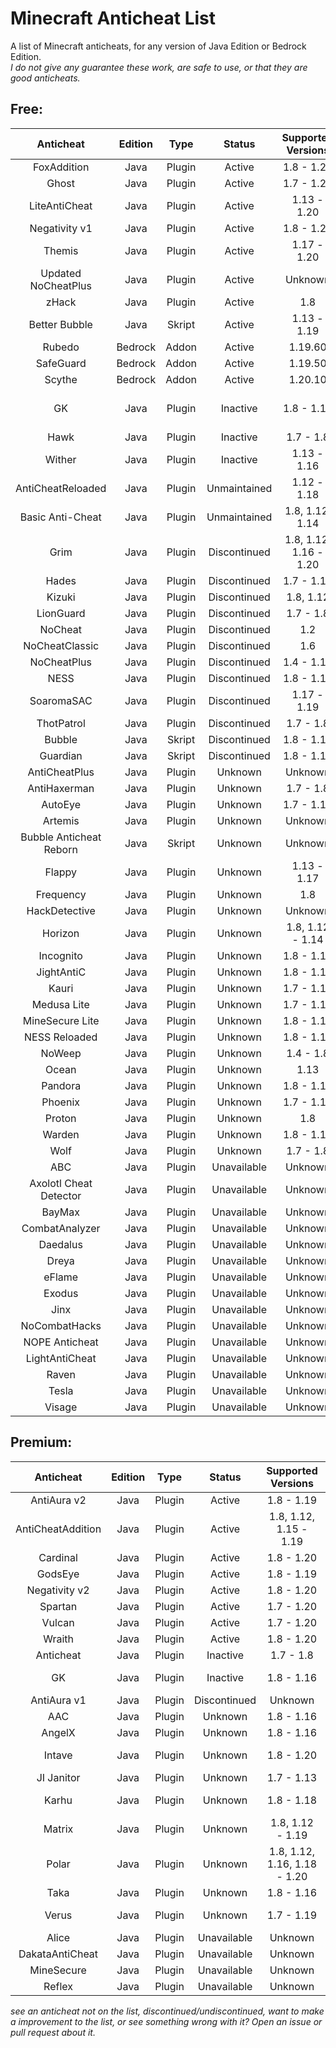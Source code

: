 # Minecraft Anticheat List
A list of Minecraft anticheats, for any version of Java Edition or Bedrock Edition.\
*I do not give any guarantee these work, are safe to use, or that they are good anticheats.*
## Free:
|Anticheat             |Edition|Type  |Status      |Supported Versions    |Links                                                                                                      |
|:--------------------:|:-----:|:----:|:----------:|:--------------------:|:---------------------------------------------------------------------------------------------------------:|
|FoxAddition            |Java   |Plugin|Active      |1.8 - 1.20            |[SpigotMC](https://spigotmc.org/resources/111260)                                                          |
|Ghost                  |Java   |Plugin|Active      |1.7 - 1.20            |[SpigotMC](https://spigotmc.org/resources/111084)                                                          |
|LiteAntiCheat          |Java   |Plugin|Active      |1.13 - 1.20           |[SpigotMC](https://spigotmc.org/resources/112053)                                                          |
|Negativity v1          |Java   |Plugin|Active      |1.8 - 1.20            |[SpigotMC](https://spigotmc.org/resources/48399)                                                           |
|Themis                 |Java   |Plugin|Active      |1.17 - 1.20           |[SpigotMC](https://spigotmc.org/resources/90766)                                                           |
|Updated NoCheatPlus    |Java   |Plugin|Active      |Unknown               |[GitHub](https://github.com/Updated-NoCheatPlus/NoCheatPlus)                                               |
|zHack                  |Java   |Plugin|Active      |1.8                   |[Polymart](https://polymart.org/resource/460)                                                              |
|Better Bubble          |Java   |Skript|Active      |1.13 - 1.19           |[SpigotMC](https://spigotmc.org/resources/81404)                                                           |
|Rubedo                 |Bedrock|Addon |Active      |1.19.60               |[GitHub](https://github.com/smell-of-curry/rubedo)                                                         |
|SafeGuard              |Bedrock|Addon |Active      |1.19.50               |[GitHub](https://github.com/BlaizerBrumo/SafeGuard)                                                        |
|Scythe                 |Bedrock|Addon |Active      |1.20.10               |[GitHub](https://github.com/Scythe-Anticheat/Scythe-Anticheat)                                             |
|GK                     |Java   |Plugin|Inactive    |1.8 - 1.16            |[Dedicated Site](https://gkanticheat.weebly.com/free.html), [SpigotMC](https:/spigotmc.org/resources/75691)|
|Hawk                   |Java   |Plugin|Inactive    |1.7 - 1.8             |[SpigotMC](https://spigotmc.org/resources/40343)                                                           |
|Wither                 |Java   |Plugin|Inactive    |1.13 - 1.16           |[SpigotMC](https://spigotmc.org/resources/68657)                                                           |
|AntiCheatReloaded      |Java   |Plugin|Unmaintained|1.12 - 1.18           |[SpigotMC](https://spigotmc.org/resources/23799)                                                           |
|Basic Anti-Cheat       |Java   |Plugin|Unmaintained|1.8, 1.12, 1.14       |[SpigotMC](https://spigotmc.org/resources/70455)                                                           |
|Grim                   |Java   |Plugin|Discontinued|1.8, 1.12, 1.16 - 1.20|[SpigotMC](https://spigotmc.org/resources/99923)                                                           |
|Hades                  |Java   |Plugin|Discontinued|1.7 - 1.15            |[GitHub](https://github.com/Tecnio/Hades)                                                                  |
|Kizuki                 |Java   |Plugin|Discontinued|1.8, 1.12             |[SpigotMC](https://spigotmc.org/resources/90468)                                                           |
|LionGuard              |Java   |Plugin|Discontinued|1.7 - 1.8             |[SpigotMC](https://spigotmc.org/resources/67207)                                                           |
|NoCheat                |Java   |Plugin|Discontinued|1.2                   |[Bukkit](https://dev.bukkit.org/projects/nocheat)                                                          |
|NoCheatClassic         |Java   |Plugin|Discontinued|1.6                   |[Bukkit](https://dev.bukkit.org/projects/nocheat-classic)                                                  |
|NoCheatPlus            |Java   |Plugin|Discontinued|1.4 - 1.12            |[Bukkit](https://dev.bukkit.org/projects/nocheatplus)                                                      |
|NESS                   |Java   |Plugin|Discontinued|1.8 - 1.12            |[SpigotMC](https://spigotmc.org/resources/53281)                                                           |
|SoaromaSAC             |Java   |Plugin|Discontinued|1.17 - 1.19           |[SpigotMC](https://spigotmc.org/resources/87702)                                                           |
|ThotPatrol             |Java   |Plugin|Discontinued|1.7 - 1.8             |[SpigotMC](https://spigotmc.org/resources/79978)                                                           |
|Bubble                 |Java   |Skript|Discontinued|1.8 - 1.14            |[SpigotMC](https://spigotmc.org/resources/78468)                                                           |
|Guardian               |Java   |Skript|Discontinued|1.8 - 1.10            |[SpigotMC](https://spigotmc.org/resources/29264)                                                           |
|AntiCheatPlus          |Java   |Plugin|Unknown     |Unknown               |[SpigotMC](https://spigotmc.org/resources/2714)                                                            |
|AntiHaxerman           |Java   |Plugin|Unknown     |1.7 - 1.8             |[SpigotMC](https://spigotmc.org/resources/83198)                                                           |
|AutoEye                |Java   |Plugin|Unknown     |1.7 - 1.12            |[SpigotMC](https://spigotmc.org/resources/54046)                                                           |
|Artemis                |Java   |Plugin|Unknown     |Unknown               |[Discord](https://discord.gg/hdRt4Qh)                                                                      |
|Bubble Anticheat Reborn|Java   |Skript|Unknown     |Unknown               |[Dedicated Site](https://steviebeenz.github.io/BubbleAnticheatReborn)                                      |
|Flappy                 |Java   |Plugin|Unknown     |1.13 - 1.17           |[SpigotMC](https://spigotmc.org/resources/92180)                                                           |
|Frequency              |Java   |Plugin|Unknown     |1.8                   |[GitHub](https://github.com/ElevatedDev/Frequency)                                                         |
|HackDetective          |Java   |Plugin|Unknown     |Unknown               |[SpigotMC](https://spigotmc.org/resources/8702)                                                            |
|Horizon                |Java   |Plugin|Unknown     |1.8, 1.12 - 1.14      |[SpigotMC](https://spigotmc.org/resources/65830)                                                           |
|Incognito              |Java   |Plugin|Unknown     |1.8 - 1.16            |[Bukkit](https://dev.bukkit.org/projects/incognito)                                                        |
|JightAntiC             |Java   |Plugin|Unknown     |1.8 - 1.17            |[SpigotMC](https://spigotmc.org/resources/88154)                                                           |
|Kauri                  |Java   |Plugin|Unknown     |1.7 - 1.16            |[SpigotMC](https://spigotmc.org/resources/101667)                                                          |
|Medusa Lite            |Java   |Plugin|Unknown     |1.7 - 1.12            |[SpigotMC](https://spigotmc.org/resources/83345)                                                           |
|MineSecure Lite        |Java   |Plugin|Unknown     |1.8 - 1.11            |[SpigotMC](https://spigotmc.org/resources/11996)                                                           |
|NESS Reloaded          |Java   |Plugin|Unknown     |1.8 - 1.17            |[SpigotMC](https://spigotmc.org/resources/75887)                                                           |
|NoWeep                 |Java   |Plugin|Unknown     |1.4 - 1.8             |[SpigotMC](https://spigotmc.org/resources/6160)                                                            |
|Ocean                  |Java   |Plugin|Unknown     |1.13                  |[SpigotMC](https://spigotmc.org/resources/58907)                                                           |
|Pandora                |Java   |Plugin|Unknown     |1.8 - 1.16            |[GitHub](https://github.com/GoDead/Pandora)                                                                |
|Phoenix                |Java   |Plugin|Unknown     |1.7 - 1.13            |[SpigotMC](https://spigotmc.org/resources/6207)                                                            |
|Proton                 |Java   |Plugin|Unknown     |1.8                   |[GitHub](https://github.com/GoDead/proton-anticheat)                                                       |
|Warden                 |Java   |Plugin|Unknown     |1.8 - 1.16            |[SpigotMC](https://spigotmc.org/resources/81877)                                                           |
|Wolf                   |Java   |Plugin|Unknown     |1.7 - 1.8             |[SpigotMC](https://spigotmc.org/resources/18614)                                                           |
|ABC                    |Java   |Plugin|Unavailable |Unknown               |[](https://spigotmc.org/resources/91606)                                                                   |
|Axolotl Cheat Detector |Java   |Plugin|Unavailable |Unknown               |[](https://spigotmc.org/resources/94326)                                                                   |
|BayMax                 |Java   |Plugin|Unavailable |Unknown               |[](https://spigotmc.org/resources/43972)                                                                   |
|CombatAnalyzer         |Java   |Plugin|Unavailable |Unknown               |[](https://spigotmc.org/resources/85220)                                                                   |
|Daedalus               |Java   |Plugin|Unavailable |Unknown               |[](https://spigotmc.org/resources/56953)                                                                   |
|Dreya                  |Java   |Plugin|Unavailable |Unknown               |[](https://spigotmc.org/resources/64193)                                                                   |
|eFlame                 |Java   |Plugin|Unavailable |Unknown               |[](https://spigotmc.org/resources/17071)                                                                   |
|Exodus                 |Java   |Plugin|Unavailable |Unknown               |[](https://spigotmc.org/resources/51016)                                                                   |
|Jinx                   |Java   |Plugin|Unavailable |Unknown               |[](https://spigotmc.org/resources/68930)                                                                   |
|NoCombatHacks          |Java   |Plugin|Unavailable |Unknown               |[](https://spigotmc.org/resources/28159)                                                                   |
|NOPE Anticheat         |Java   |Plugin|Unavailable |Unknown               |[](https://spigotmc.org/resources/64671)                                                                   |
|LightAntiCheat         |Java   |Plugin|Unavailable |Unknown               |[](https://spigotmc.org/resources/96341)                                                                   |
|Raven                  |Java   |Plugin|Unavailable |Unknown               |[](https://spigotmc.org/resources/59105)                                                                   |
|Tesla                  |Java   |Plugin|Unavailable |Unknown               |[](https://spigotmc.org/resources/32239)                                                                   |
|Visage                 |Java   |Plugin|Unavailable |Unknown               |[](https://spigotmc.org/resources/86757)                                                                   |
## Premium:
|Anticheat        |Edition|Type  |Status      |Supported Versions|Links                                                                        |
|:---------------:|:-----:|:----:|:----------:|:----------------:|:---------------------------------------------------------------------------:|
|AntiAura v2      |Java   |Plugin|Active      |1.8 - 1.19                  |[SpigotMC](https://spigotmc.org/resources/1368)                    |
|AntiCheatAddition|Java   |Plugin|Active      |1.8, 1.12, 1.15 - 1.19      |[SpigotMC](https://spigotmc.org/resources/33590)                   |
|Cardinal         |Java   |Plugin|Active      |1.8 - 1.20                  |[BuiltByBit](https://builtbybit.com/resources/26622)               |
|GodsEye          |Java   |Plugin|Active      |1.8 - 1.19                  |[SpigotMC](https://spigotmc.org/resources/69595)                   |
|Negativity v2    |Java   |Plugin|Active      |1.8 - 1.20                  |[SpigotMC](https://spigotmc.org/resources/86874)                   |
|Spartan          |Java   |Plugin|Active      |1.7 - 1.20                  |[SpigotMC](https://spigotmc.org/resources/25638)                   |
|Vulcan           |Java   |Plugin|Active      |1.7 - 1.20                  |[SpigotMC](https://spigotmc.org/resources/83626)                   |
|Wraith           |Java   |Plugin|Active      |1.8 - 1.20                  |[SpigotMC](https://spigotmc.org/resources/66887)                   |
|Anticheat        |Java   |Plugin|Inactive    |1.7 - 1.8                   |[SpigotMC](https://spigotmc.org/resources/93504)                   |
|GK               |Java   |Plugin|Inactive    |1.8 - 1.16                  |[Dedicated Site](https://gkanticheat.weebly.com/premium1.html)     |
|AntiAura v1      |Java   |Plugin|Discontinued|Unknown                     |[SpigotMC](https://spigotmc.org/resources/1368/update?update=10078)|
|AAC              |Java   |Plugin|Unknown     |1.8 - 1.16                  |[SpigotMC](https://spigotmc.org/resources/6442)                    |
|AngelX           |Java   |Plugin|Unknown     |1.8 - 1.16                  |[BuiltByBit](https://builtbybit.com/resources/10396)               |
|Intave           |Java   |Plugin|Unknown     |1.8 - 1.20                  |[Dedicated Site](https://intave.ac)                                |
|JI Janitor       |Java   |Plugin|Unknown     |1.7 - 1.13                  |[BuiltByBit](https://builtbybit.com/resources/2442)                |
|Karhu            |Java   |Plugin|Unknown     |1.8 - 1.18                  |[Dedicated Site](https://karhu.ac)                                 |
|Matrix           |Java   |Plugin|Unknown     |1.8, 1.12 - 1.19            |[BuiltByBit](builtbybit.com/resources/13999)                       |
|Polar            |Java   |Plugin|Unknown     |1.8, 1.12, 1.16, 1.18 - 1.20|[Dedicated Site](https://polar.top)                                |
|Taka             |Java   |Plugin|Unknown     |1.8 - 1.16                  |[SpigotMC](https://spigotmc.org/resources/45167)                   |
|Verus            |Java   |Plugin|Unknown     |1.7 - 1.19                  |[Dedicated Site](https://verus.ac)                                 |
|Alice            |Java   |Plugin|Unavailable |Unknown                     |[](https://spigotmc.org/resources/89139)                           |
|DakataAntiCheat  |Java   |Plugin|Unavailable |Unknown                     |[](https://spigotmc.org/resources/26911)                           |
|MineSecure       |Java   |Plugin|Unavailable |Unknown                     |[](https://spigotmc.org/resources/35305)                           |
|Reflex           |Java   |Plugin|Unavailable |Unknown                     |[](https://spigotmc.org/resources/21122)                           |

*see an anticheat not on the list, discontinued/undiscontinued, want to make a improvement to the list, or see something wrong with it? Open an issue or pull request about it.*

